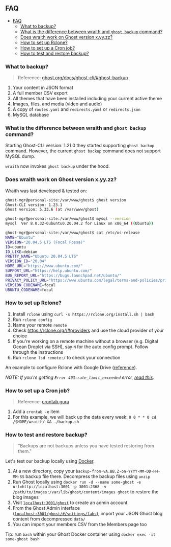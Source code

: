 ## FAQ

- [FAQ](#faq)
  - [What to backup?](#what-to-backup)
  - [What is the difference between wraith and `ghost backup` command?](#what-is-the-difference-between-wraith-and-ghost-backup-command)
  - [Does wraith work on Ghost version x.yy.zz?](#does-wraith-work-on-ghost-version-xyyzz)
  - [How to set up Rclone?](#how-to-set-up-rclone)
  - [How to set up a Cron job?](#how-to-set-up-a-cron-job)
  - [How to test and restore backup?](#how-to-test-and-restore-backup)

### What to backup?

> Reference: [ghost.org/docs/ghost-cli/#ghost-backup](https://ghost.org/docs/ghost-cli/#ghost-backup)

1. Your content in JSON format
2. A full member CSV export
3. All themes that have been installed including your current active theme
4. Images, files, and media (video and audio)
5. A copy of `routes.yaml` and `redirects.yaml` or `redirects.json`
6. MySQL database

### What is the difference between wraith and `ghost backup` command?

Starting Ghost-CLI version: 1.21.0 they started supporting `ghost backup` command. However, the current `ghost backup` command does not support MySQL dump.

`wraith` now invokes `ghost backup` under the hood.

### Does wraith work on Ghost version x.yy.zz?

Wraith was last developed & tested on:

```sh
ghost-mgr@personal-site:/var/www/ghost$ ghost version
Ghost-CLI version: 1.23.1
Ghost version: 5.33.6 (at /var/www/ghost)

ghost-mgr@personal-site:/var/www/ghost$ mysql --version
mysql  Ver 8.0.32-0ubuntu0.20.04.2 for Linux on x86_64 ((Ubuntu))

ghost-mgr@personal-site:/var/www/ghost$ cat /etc/os-release
NAME="Ubuntu"
VERSION="20.04.5 LTS (Focal Fossa)"
ID=ubuntu
ID_LIKE=debian
PRETTY_NAME="Ubuntu 20.04.5 LTS"
VERSION_ID="20.04"
HOME_URL="https://www.ubuntu.com/"
SUPPORT_URL="https://help.ubuntu.com/"
BUG_REPORT_URL="https://bugs.launchpad.net/ubuntu/"
PRIVACY_POLICY_URL="https://www.ubuntu.com/legal/terms-and-policies/privacy-policy"
VERSION_CODENAME=focal
UBUNTU_CODENAME=focal
```

### How to set up Rclone?

1. Install `rclone` using `curl -s https://rclone.org/install.sh | bash`
2. Run `rclone config`
3. Name your remote `remote`
4. Check https://rclone.org//#providers and use the cloud provider of your choice
5. If you're working on a remote machine without a browser (e.g. Digital Ocean Droplet via SSH), say `N` for the auto config prompt. Follow through the instructions
6. Run `rclone lsd remote:/` to check your connection

An example to configure Rclone with Google Drive ([reference](https://rclone.org/drive/)).

_NOTE: If you're getting `Error 403:rate_limit_exceeded` error, [read this](https://forum.rclone.org/t/google-drive-error-403-rate-limit-exceeded-when-authorizing-rclone/34565/2)._

### How to set up a Cron job?

> Reference: [crontab.guru](https://crontab.guru/every-week)

1. Add a `crontab -e` item
2. For this example, we will back up the data every week: `0 0 * * 0 cd /$HOME/wraith/ && ./backup.sh`

### How to test and restore backup?

> "Backups are not backups unless you have tested restoring from them."

Let's test our backup locally using [Docker](https://hub.docker.com/_/ghost).

1. At a new directory, copy your `backup-from-vA.BB.Z-on-YYYY-MM-DD-HH-MM-SS` backup file there. Decompress the backup files using `unzip`
2. Run Ghost locally using `docker run -d --name some-ghost -e url=http://localhost:3001 -p 3001:2368 -v /path/to/images:/var/lib/ghost/content/images ghost` to restore the blog images
3. Visit [`localhost:3001/ghost`](http://localhost:3001/ghost) to create an admin account
4. From the Ghost Admin interface ([`localhost:3001/ghost/#/settings/labs`](http://localhost:3001/ghost/#/settings/labs)), import your JSON Ghost blog content from decompressed `data/`
5. You can import your members CSV from the Members page too

Tip: run `bash` within your Ghost Docker container using `docker exec -it some-ghost bash`
